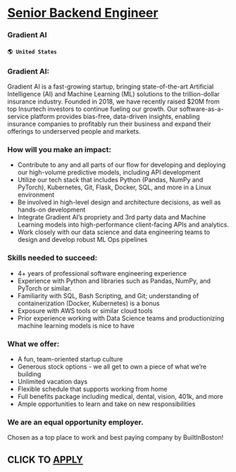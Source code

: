 # [Senior Backend Engineer](https://www.remotewlb.com/apply/senior-backend-engineer-87703)  
### Gradient AI  
#### `🌎 United States`  

### Gradient AI:

Gradient AI is a fast-growing startup, bringing state-of-the-art Artificial Intelligence (AI) and Machine Learning (ML) solutions to the trillion-dollar insurance industry. Founded in 2018, we have recently raised $20M from top Insurtech investors to continue fueling our growth. Our software-as-a-service platform provides bias-free, data-driven insights, enabling insurance companies to profitably run their business and expand their offerings to underserved people and markets.

### How will you make an impact:

  * Contribute to any and all parts of our flow for developing and deploying our high-volume predictive models, including API development 
  * Utilize our tech stack that includes Python (Pandas, NumPy and PyTorch), Kubernetes, Git, Flask, Docker, SQL, and more in a Linux environment 
  * Be involved in high-level design and architecture decisions, as well as hands-on development 
  * Integrate Gradient AI’s propriety and 3rd party data and Machine Learning models into high-performance client-facing APIs and analytics.
  * Work closely with our data science and data engineering teams to design and develop robust ML Ops pipelines

### Skills needed to succeed:

  * 4+ years of professional software engineering experience 
  * Experience with Python and libraries such as Pandas, NumPy, and PyTorch or similar.
  * Familiarity with SQL, Bash Scripting, and Git; understanding of containerization (Docker, Kubernetes) is a bonus
  * Exposure with AWS tools or similar cloud tools
  * Prior experience working with Data Science teams and productionizing machine learning models is nice to have

### What we offer:

  * A fun, team-oriented startup culture
  * Generous stock options - we all get to own a piece of what we’re building
  * Unlimited vacation days
  * Flexible schedule that supports working from home
  * Full benefits package including medical, dental, vision, 401k, and more
  * Ample opportunities to learn and take on new responsibilities

### We are an equal opportunity employer.

Chosen as a top place to work and best paying company by BuiltInBoston!

  
## CLICK TO [APPLY](https://www.remotewlb.com/apply/senior-backend-engineer-87703)

